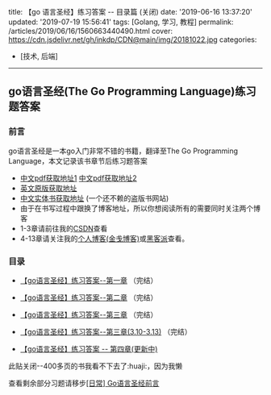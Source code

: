 title: 【go 语言圣经】练习答案 -- 目录篇 (关闭)
date: '2019-06-16 13:37:20'
updated: '2019-07-19 15:56:41'
tags: [Golang, 学习, 教程]
permalink: /articles/2019/06/16/1560663440490.html
cover: https://cdn.jsdelivr.net/gh/inkdp/CDN@main/img/20181022.jpg
categories:
  - [技术, 后端]
---

## go语言圣经(The Go Programming Language)练习题答案

### 前言
go语言圣经是一本go入门非常不错的书籍，翻译至The Go Programming Language，本文记录该书章节后练习题答案
* [中文pdf获取地址1](https://github.com/ThomasHuke/books/blob/master/gopl-zh.pdf)  [中文pdf获取地址2](https://books.studyGolang.com/download/gopl-zh.pdf)
* [英文原版获取地址](https://github.com/KeKe-Li/book/blob/master/Go/The.Go.Programming.Language.pdf)
* [中文实体书获取地址](https://https://weidian.com/item.html?itemID=2176920472) (一个还不赖的盗版书网站)
* 由于在书写过程中跟换了博客地址，所以你想阅读所有的需要同时关注两个博客
* 1-3章请前往我的[CSDN](https://blog.csdn.net/q1576962841)查看
* 4-13章请关注我的[个人博客(金戋博客)](https://www.jinjianh.com)或[黑客派](https://hacpai.com/member/jinjianh/articles)查看。

### 目录

* [【go语言圣经】练习答案--第一章](https://blog.csdn.net/q1576962841/article/details/85162346) （完结）

* [【go语言圣经】练习答案--第二章](https://blog.csdn.net/q1576962841/article/details/85163080) （完结）

* [【go语言圣经】练习答案--第三章](https://blog.csdn.net/q1576962841/article/details/86084461) （完结）

* [【go语言圣经】练习答案--第三章(3.10-3.13)](/articles/2019/06/10/1560159392016.html) （完结）

* [【go语言圣经】练习答案 -- 第四章(更新中)](/articles/2019/06/12/1560331304695.html)

此贴关闭--400多页的书我看不下去了:huaji:，因为我懒

查看剩余部分习题请移步[[日常] Go语言圣经前言](https://www.cnblogs.com/taoshihan/p/8677343.html)
